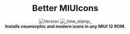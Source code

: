 <h1 align="center">Better MIUIcons</h1>

<div align="center">
  <!-- Version -->
    <img src="https://img.shields.io/badge/Version-v1.0-blue.svg?longCache=true&style=flat-square"
      alt="Version" />
  <!-- Last Updated -->
    <img src="https://img.shields.io/badge/Updated-May 20, 2020-orange.svg?longCache=true&style=flat-square"
      alt="_time_stamp_" />
</div>

<div align="center">
  <strong>Installs neumorphic and modern icons in any MIUI 12 ROM.
</div>

